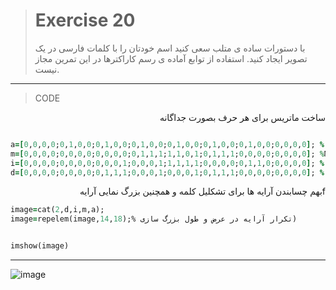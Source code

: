 
> # Exercise 20
>با دستورات ساده ی متلب سعی کنید اسم خودتان را با کلمات فارسی در یک تصویر ایجاد کنید. استفاده از توابع آماده ی رسم کاراکترها در این تمرین مجاز نیست.
***
>CODE
>

 <div dir="rtl">
ساخت ماتریس برای هر حرف بصورت جداگانه
 </div>
 
```ruby

a=[0,0,0,0;0,1,0,0;0,1,0,0;0,1,0,0;0,1,0,0;0,1,0,0;0,1,0,0;0,0,0,0]; % O
m=[0,0,0,0;0,0,0,0;0,0,0,0;0,1,1,1;1,1,0,1;0,1,1,1;0,0,0,0;0,0,0,0]; %M
i=[0,0,0,0;0,0,0,0;0,0,0,1;0,0,0,1;1,1,1,1;0,0,0,0;0,1,1,0;0,0,0,0]; % I
d=[0,0,0,0;0,0,0,0;0,1,1,1;0,0,0,1;0,0,0,1;0,1,1,1;0,0,0,0;0,0,0,0]; % D
```
 <div dir="rtl">
fبهم چسابندن آرایه ها برای تشکلیل کلمه و همچنین بزرگ نمایی آرایه
 </div>
 
 ```ruby
image=cat(2,d,i,m,a);
image=repelem(image,14,18);% تکرار آرایه در عرض و طول بزرگ سازی) 


imshow(image)
```
****
![image](https://user-images.githubusercontent.com/48456571/113310467-820a9b80-931d-11eb-8630-d5e412b92603.png)
